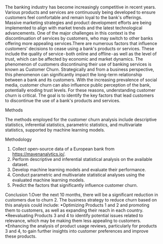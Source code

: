 The banking industry has become increasingly competitive in recent years. Various products and services are continuously being developed to ensure customers feel comfortable and remain loyal to the bank's offerings. Massive marketing strategies and product development efforts are being implemented to align with market trends and the latest technological advancements. One of the major challenges in this context is the discontinuation of services by customers, who may switch to other banks offering more appealing services.There are numerous factors that influence customers' decisions to cease using a bank's products or services. These include the quality of service - both online and offline - as well as the level of trust, which can be affected by economic and market dynamics. The phenomenon of customers discontinuing their use of banking services is known as Customer Churn. Strategically and from a business perspective, this phenomenon can significantly impact the long-term relationship between a bank and its customers. With the increasing prevalence of social media, customer churn can also influence public perception of the bank, potentially eroding trust levels. For these reasons, understanding customer churn is critical. The goal is to identify the key factors that lead customers to discontinue the use of a bank's products and services.

Methods

The methods employed for the customer churn analysis include descriptive statistics, inferential statistics, parametric statistics, and multivariate statistics, supported by machine learning models.

Methodology
1. Collect open-source data of a European bank from https://mavenanalytics.io/.
2. Perform descriptive and inferential statistical analysis on the available dataset.
3. Develop machine learning models and evaluate their performance.
4. Conduct parametric and multivariate statistical analyses using the evaluated machine learning models.
5. Predict the factors that significantly influence customer churn.
   
Conclusion
1.Over the next 10 months, there will be a significant reduction in customers due to churn
2. The business strategy to reduce churn based on this analysis could include:
•Optimizing Products 1 and 2 and promoting them to customers, as well as expanding their reach in each country.
•Reevaluating Products 3 and 4 to identify potential issues related to relevance, which may be making them less appealing to customers.
•Enhancing the analysis of product usage reviews, particularly for products 3 and 4, to gain further insights into customer preferences and improve these products.
